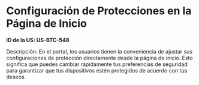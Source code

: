 # Configuración de Protecciones en la Página de Inicio

**ID de la US: US-BTC-548**

Descripción: En el portal, los usuarios tienen la conveniencia de ajustar sus configuraciones de protección directamente desde la página de inicio. Esto significa que puedes cambiar rápidamente tus preferencias de seguridad para garantizar que tus dispositivos estén protegidos de acuerdo con tus deseos.